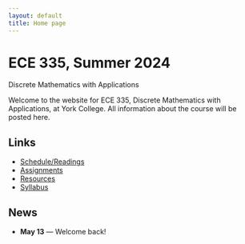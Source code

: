 ```yaml
---
layout: default
title: Home page
---
```


# ECE 335, Summer 2024

<div id="subtitle">Discrete Mathematics with Applications</div>

Welcome to the website for ECE 335, Discrete Mathematics with Applications, at York College.  All information about the course will be posted here.

## Links

* [Schedule/Readings](schedule.html)
* [Assignments](assign/index.html)
* [Resources](resources.html)
* [Syllabus](syllabus.html)

## News
* **May 13** &mdash; Welcome back!





<!--
* **May 22** - [Assignment 1](assign/assign01.html) Due. Submit to Canvas by **May 24**
* **May 31** - [Assignment 2](assign/assign02.html) Due. Submit to Canvas by **June 2**
* **June 5 - EXAM I**
* **June 14** - [Assignment 3](assign/assign03.html) Due. Submit to Canvas by **June 16**
* **June 21** - [Assignment 4](assign/assign04.html) Due. Submit to Canvas by **June 23**
* **June 26, June 28, July 3, July 5 - NO CLASS 4TH OF JULY**
* **July 12** - [Assignment 5](assign/assign05.html) Due. Submit to Canvas by **July 14**
* **July 17 - EXAM II**
* **July 31** - [Assignment 6](assign/assign06.html) Due. Submit to Canvas by **Aug 4**
* **Aug 2 - EXAM III**
* **Aug 9 - FINAL EXAM**
-->
